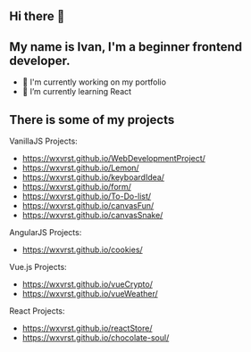 ## Hi there 👋
## My name is Ivan, I'm a beginner frontend developer.

- 🔭 I'm currently working on my portfolio
- 🌱 I’m currently learning React

## There is some of my projects

VanillaJS Projects:
  - https://wxvrst.github.io/WebDevelopmentProject/
  - https://wxvrst.github.io/Lemon/
  - https://wxvrst.github.io/keyboardIdea/
  - https://wxvrst.github.io/form/
  - https://wxvrst.github.io/To-Do-list/
  - https://wxvrst.github.io/canvasFun/
  - https://wxvrst.github.io/canvasSnake/

AngularJS Projects:
  - https://wxvrst.github.io/cookies/
 
Vue.js Projects:
  - https://wxvrst.github.io/vueCrypto/
  - https://wxvrst.github.io/vueWeather/

React Projects:
  - https://wxvrst.github.io/reactStore/
  - https://wxvrst.github.io/chocolate-soul/

